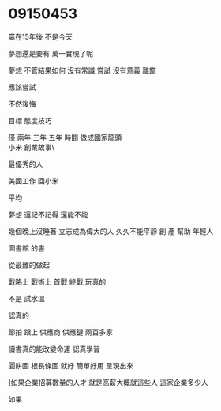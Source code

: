 # 09150453

贏在15年後 不是今天

夢想還是要有 
萬一實現了呢

夢想 不管結果如何
沒有常識
 嘗試
 沒有意義
 離譜

 應該嘗試

 不然後悔
 
目標
態度技巧

僅 兩年 三年 五年 時間 做成國家龍頭\
小米
創業故事\

最優秀的人

美國工作 回小米

平均

夢想
還記不記得
還能不能

幾個晚上沒睡著
立志成為偉大的人
久久不能平靜
創
產
幫助
年輕人


圖書館
的書

從最難的做起

戰略上 戰術上
首戰 終戰
玩真的

不是
試水溫

認真的


節拍
跟上
供應商
供應鏈
兩百多家

讀書真的能改變命運 
認真學習

圓餅圖 根長條圖 就好
簡單好用
呈現出來

]如果企業招募數量的人才
就是高薪大概就這些人
這家企業多少人

如果
